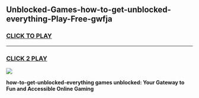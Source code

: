 
## Unblocked-Games-how-to-get-unblocked-everything-Play-Free-gwfja
<h3>
<a href="https://premium76.site?title=how-to-get-unblocked-everything&ref=12A">CLICK TO PLAY</a></h3>
<hr>

<h3>
<a href="https://premium76.site?title=how-to-get-unblocked-everything&ref=12A">CLICK 2 PLAY</a>
  
</h3>

<a href="https://premium76.site?title=how-to-get-unblocked-everything&ref=12A"><img src="https://clearcache.store/games.png"></a>


**how-to-get-unblocked-everything games unblocked: Your Gateway to Fun and Accessible Online Gaming**
